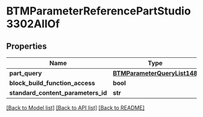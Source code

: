 # BTMParameterReferencePartStudio3302AllOf

## Properties
Name | Type | Description | Notes
------------ | ------------- | ------------- | -------------
**part_query** | [**BTMParameterQueryList148**](BTMParameterQueryList148.md) |  | [optional] 
**block_build_function_access** | **bool** |  | [optional] 
**standard_content_parameters_id** | **str** |  | [optional] 

[[Back to Model list]](../README.md#documentation-for-models) [[Back to API list]](../README.md#documentation-for-api-endpoints) [[Back to README]](../README.md)


